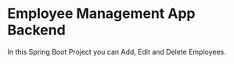 # Employee Management App Backend
In this Spring Boot Project you can Add, Edit and Delete Employees.